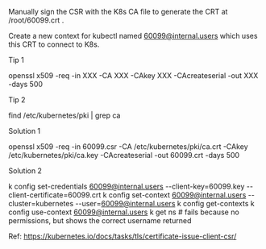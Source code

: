Manually sign the CSR with the K8s CA file to generate the CRT at /root/60099.crt .

Create a new context for kubectl named 60099@internal.users which uses this CRT to connect to K8s.


Tip 1

openssl x509 -req -in XXX -CA XXX -CAkey XXX -CAcreateserial -out XXX -days 500

Tip 2

find /etc/kubernetes/pki | grep ca

Solution 1

openssl x509 -req -in 60099.csr -CA /etc/kubernetes/pki/ca.crt -CAkey /etc/kubernetes/pki/ca.key -CAcreateserial -out 60099.crt -days 500

Solution 2

k config set-credentials 60099@internal.users --client-key=60099.key --client-certificate=60099.crt
k config set-context 60099@internal.users --cluster=kubernetes --user=60099@internal.users
k config get-contexts
k config use-context 60099@internal.users
k get ns # fails because no permissions, but shows the correct username returned






Ref:
https://kubernetes.io/docs/tasks/tls/certificate-issue-client-csr/
